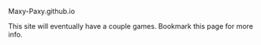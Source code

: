 Maxy-Paxy.github.io

This site will eventually have a couple games.
Bookmark this page for more info.
